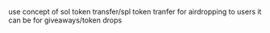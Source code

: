 use concept of sol token transfer/spl token tranfer
for airdropping to users it can be for giveaways/token drops
